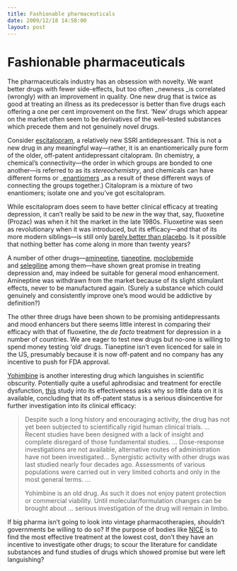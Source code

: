 ```yaml
---
title: Fashionable pharmaceuticals
date: 2009/12/18 14:58:00
layout: post
---
```

# Fashionable pharmaceuticals

The pharmaceuticals industry has an obsession with novelty. We want better drugs with fewer side-effects, but too often _newness _is correlated (wrongly) with an improvement in quality. One new drug that is twice as good at treating an illness as its predecessor is better than five drugs each offering a one per cent improvement on the first. ‘New’ drugs which appear on the market often seem to be derivatives of the well-tested substances which precede them and not genuinely novel drugs.

Consider [escitalopram](http://en.wikipedia.org/wiki/Escitalopram), a relatively new SSRI antidepressant. This is not a new drug in any meaningful way—rather, it is an enantiomerically pure form of the older, off-patent antidepressant citalopram. (In chemistry, a chemical’s connectivity—the order in which groups are bonded to one another—is referred to as its _stereochemistry_, and chemicals can have different forms or _[enantiomers](http://en.wikipedia.org/wiki/Enantiomer) _as a result of these different ways of connecting the groups together.) Citalopram is a mixture of two enantiomers; isolate one and you’ve got escitalopram.

While escitalopram does seem to have better clinical efficacy at treating depression, it can’t really be said to be _new_ in the way that, say, fluoxetine (Prozac) was when it hit the market in the late 1980s. Fluoxetine was seen as revolutionary when it was introduced, but its efficacy—and that of its more modern siblings—is still only [barely better than placebo](http://www.plosmedicine.org/article/info:doi/10.1371/journal.pmed.0050045). Is it possible that nothing better has come along in more than twenty years?

A number of other drugs—[amineptine](http://www.amineptine.com/), [tianeptine](http://en.wikipedia.org/wiki/Tianeptine), [moclobemide](http://www.nature.com/npp/journal/v20/n3/full/1395258a.html) and [selegiline](http://www.selegiline.com/) among them—have shown great promise in treating depression and, may indeed be suitable for general mood enhancement. Amineptine was withdrawn from the market because of its slight stimulant effects, never to be manufactured again. (Surely a substance which could genuinely and consistently improve one’s mood would be addictive by definition?)

The other three drugs have been shown to be promising antidepressants and mood enhancers but there seems little interest in comparing their efficacy with that of fluoxetine, the _de facto_ treatment for depression in a number of countries. We are eager to test new drugs but no-one is willing to spend money testing ‘old’ drugs. Tianeptine isn’t even licenced for sale in the US, presumably because it is now off-patent and no company has any incentive to push for FDA approval.

[Yohimbine](http://en.wikipedia.org/wiki/Yohimbine) is another interesting drug which languishes in scientific obscurity. Potentially quite a useful aphrodisiac and treatment for erectile dysfunction, [this](http://www.biopsychiatry.com/yohimbine.html) study into its effectiveness asks why so little data on it is available, concluding that its off-patent status is a serious disincentive for further investigation into its clinical efficacy:

> Despite such a long history and encouraging activity, the drug has not yet been subjected to scientifically rigid human clinical trials. … Recent studies have been designed with a lack of insight and complete disregard of those fundamental studies. … Dose-response investigations are not available, alternative routes of administration have not been investigated… Synergistic activity with other drugs was last studied nearly four decades ago. Assessments of various populations were carried out in very limited cohorts and only in the most general terms. …
> 
> Yohimbine is an old drug. As such it does not enjoy patent protection or commercial viability. Until molecular/formulation changes can be brought about … serious investigation of the drug will remain in limbo.

If big pharma isn’t going to look into vintage pharmacotherapies, shouldn’t governments be willing to do so? If the purpose of bodies like [NICE](http://www.nice.org.uk/) is to find the most effective treatment at the lowest cost, don’t they have an incentive to investigate other drugs; to scour the literature for candidate substances and fund studies of drugs which showed promise but were left languishing?
